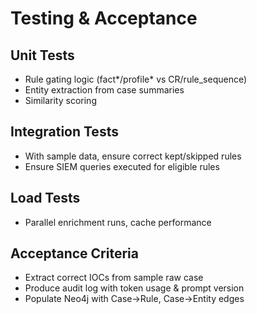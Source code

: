 # Testing & Acceptance

## Unit Tests
- Rule gating logic (fact*/profile* vs CR/rule_sequence)
- Entity extraction from case summaries
- Similarity scoring

## Integration Tests
- With sample data, ensure correct kept/skipped rules
- Ensure SIEM queries executed for eligible rules

## Load Tests
- Parallel enrichment runs, cache performance

## Acceptance Criteria
- Extract correct IOCs from sample raw case
- Produce audit log with token usage & prompt version
- Populate Neo4j with Case→Rule, Case→Entity edges
